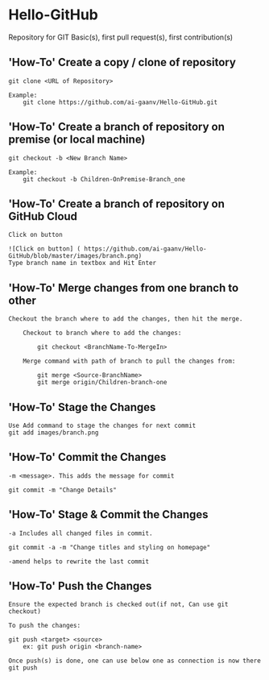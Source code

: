 # Hello-GitHub
Repository for GIT Basic(s), first pull request(s), first contribution(s)

## 'How-To' Create a copy / clone of repository

	git clone <URL of Repository>
	
	Example: 
		git clone https://github.com/ai-gaanv/Hello-GitHub.git

## 'How-To' Create a branch of repository on premise (or local machine)
	
	git checkout -b <New Branch Name>
	
	Example:
		git checkout -b Children-OnPremise-Branch_one
		
## 'How-To' Create a branch of repository on GitHub Cloud

	Click on button
	
	![Click on button] ( https://github.com/ai-gaanv/Hello-GitHub/blob/master/images/branch.png)
	Type branch name in textbox and Hit Enter


## 'How-To' Merge changes from one branch to other

	Checkout the branch where to add the changes, then hit the merge.

		Checkout to branch where to add the changes:
		
			git checkout <BranchName-To-MergeIn>

		Merge command with path of branch to pull the changes from:
		
			git merge <Source-BranchName>
			git merge origin/Children-branch-one


## 'How-To' Stage the Changes

	Use Add command to stage the changes for next commit
	git add images/branch.png

## 'How-To' Commit the Changes
	
	-m <message>. This adds the message for commit

	git commit -m "Change Details"

## 'How-To' Stage & Commit the Changes

	-a Includes all changed files in commit.
	
	git commit -a -m "Change titles and styling on homepage"

	-amend helps to rewrite the last commit


## 'How-To' Push the Changes

	Ensure the expected branch is checked out(if not, Can use git checkout)

	To push the changes:
	
	git push <target> <source>
		ex: git push origin <branch-name>
	
	Once push(s) is done, one can use below one as connection is now there
	git push
